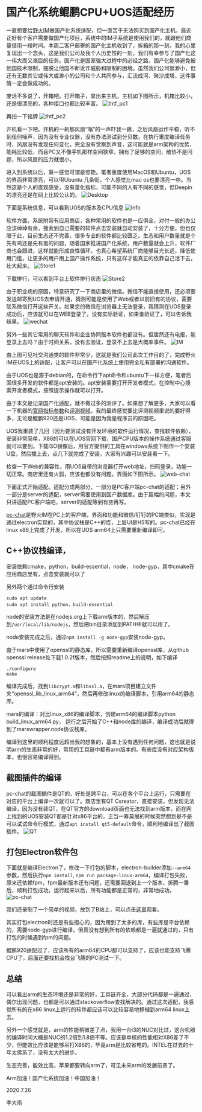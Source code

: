 # 国产化系统鲲鹏CPU+UOS适配经历
一直想要给[野火IM](https://github.com/wildfirechat)做国产化系统适配，但一直苦于无法购买到国产化主机。最近正好有个客户需要做国产化项目，系统中的IM子系统是使用我们的，就跟他们商量借用一段时间。本周二客户邮寄的国产化主机收到了，拆箱的那一刻，我的心里复现出一个念头，这是我们公司及我个人历史性的一刻，我们有幸参与了国产化这一伟大而又艰巨的任务。国产化是国家强大过程中的必经之路，国产化能够避免被他国技术限制，摆脱让他国不断讹诈威胁和限制的困境。虽然我们公司很渺小，但还有无数其它或伟大或渺小的公司和个人共同参与，汇流成河、聚沙成塔，这件事情一定会做成功的。

废话不多说了，开箱吧。打开箱子，拿出来主机，主机如下图所示，机箱比较小，还是很漂亮的，各种接口也都比较丰富。
![thtf_pc1](http://static.wildfirechat.cn/uos_11_thtf_pc.png)

再拍一下铭牌
![thtf_pc2](http://static.wildfirechat.cn/uos_12_thtf_pc.png)

开机看一下吧。开机的一刹那风扇“嗡”的一声吓我一跳，之后风扇运作平稳，听不到任何噪声，因为没有专业仪器，没有办法测试到分贝数。在执行重度编译任务时，风扇没有发现任何变化，完全没有觉察到声音，这可能就是arm架构的优势，能耗比较低，而且PC又不像手机那样空间狭窄，拥有了足够的空间，散热不是问题，所以风扇的压力就很小。

进入到系统以后，第一感觉可谓是惊艳。笔者重度使用MacOS和Ubuntu，UOS的界面非常漂亮，可以甩Ubuntu 几条街，个人感觉比mac os也要漂亮一些。当然这是个人的直观感受，没有量化指标，可能不同的人有不同的感觉，但Deepin的漂亮还是在网上比较公认的。
![Desktop](http://static.wildfirechat.cn/uos_1_desktop.png)

下面是系统信息，可以看到UOS的版本及CPU信息
![Info](http://static.wildfirechat.cn/uos_2_info.png)

软件方面，系统附带有应用商店，各种常用的软件也是一应俱全，对付一般的办公应该绰绰有余，搜索到自己需要的软件点击安装就自动安装了，十分方便。但也仅限于此，目前生态还不完善，很多专业的软件都比较匮乏。生态和用户数量就是个先有鸡还是先有蛋的问题，随着国家推进国产化系统，用户数量就会上升，软件厂商也会跟进，这样就能形成良性循环。也真心希望系统厂商能够目光长远，降低使用门槛，让更多的用户用上国产操作系统，只有这样才能真正的依靠自己活下去，壮大起来。
![Store1](http://static.wildfirechat.cn/uos_3_store.png)

下载排行，可以看到平台上软件排行状态
![Store2](http://static.wildfirechat.cn/uos_4_store.png)

由于职业病的原因，特意研究了一下商店里的微信。微信不能直接使用，还必须要发送邮寄到UOS去申请开通，猜测可能是使用了Web或者以前旧有的协议，需要联系微信打开这些开关。如果您的微信在浏览器上无法登录，我猜测在UOS登录成功后，应该就可以在WEB登录了。没有实际验证，如果谁验证了，可以告诉我结果。
![wechat](http://static.wildfirechat.cn/uos_5_wechat.png)

另外一些其它常用的聊天软件和企业协同版本软件也都没有。但居然还有电报，能登录上去吗？由于时间关系，没有去验证，登录不上去是大概率事件。
![IM](http://static.wildfirechat.cn/uos_10_im.png)

由上图可见社交沟通类的软件非常少，这就是我们公司此次工作目的了，完成野火IM在UOS上的适配，让客户可以在国产化系统上使用完全私有部署的沟通软件。

由于UOS也是源于debian的，在命令行下apt命令和ubuntu下一样方便，笔者后面很多开发的软件都是apt安装的。apt安装需要打开开发者模式，在控制中心搜索开发者模式，按照提示操作就可以打开。


由于本文是记录国产化适配，就不做过多的测评了。如果想了解更多，大家可以看一下机器的[官网指标参数](https://www.tongfangpc.com/index.php/gallery-75.html)和[评测视频](https://search.bilibili.com/all?keyword=鲲鹏920)。我的最终感觉要比评测视频里说的要好得多，无论是鲲鹏920还是UOS，可能是因为我是程序员的原因吧。

UOS我重装了几回（因为要测试没有开发环境的软件运行情况，查找软件依赖），安装非常简单，X86的可以在UOS官网下载，国产CPU版本的操作系统通过客服就可以要到。下载ISO镜像后，用官方提供的工具在windows系统下制作一个安装U盘，然后插上去，点几下就完成了安装。大家有兴趣可以安装看一下。

检查一下Web的兼容性，用UOS自带的浏览器打开web地址，扫码登录，功能一切正常。商店里还有火狐，应该也都没有问题。界面如下图所示。
![web-chat](http://static.wildfirechat.cn/uos_7_web_wildfirechat.png)

下面正式开始适配。适配分成两部分，一部分是PC客户端pc-chat的适配；另外一部分是server的适配，server需要使用到国产数据库。由于篇幅的问题，本文只讲适配PC客户端吧，server的适配等到有空再写。

[pc-chat](https://github.com/wildfirechat/pc-chat)是野火IM在PC上的客户端，界面和功能和微信/钉钉的PC端类似，实现是通过electron实现的，其中协议栈是C++的库，上层UI是H5写的。pc-chat已经在linux x86上完成了开发，所以在UOS arm64上只需要重新编译即可。

## C++协议栈编译，
安装依赖cmake，python，build-essential，node， node-gyp，其中cmake在应用商店里有，点击安装就可以了

另外两个通过命令行安装
```
sudo apt update
sudo apt install python，build-essential
```

node的安装方法是在nodejs.org上下载arm版本的，然后解压到```/usr/local/lib/nodejs```，然后把bin目录添加到PATH中就可以用了。

node安装完成之后，通过```npm install -g node-gyp```安装node-gyp。

由于mars中使用了openssl的静态库，所以需要重新编译openssl库，从github openssl release处下载1.0.2f版本，然后按照readme上的说明，如下编译
```
./configure
make
```
编译完成后，找到```libcrypt.a```和```libssl.a```，在mars项目建立文件夹“openssl_lib_linux_arm64”，然后再修改linux的编译脚本，引用arm64的静态库。

mars的编译：对比linux_x86的编译脚本，创建arm64的编译脚本python build_linux_arm64.py， 运行之后开始了C++和node库的编译，编译成功后就得到了marswrapper.node协议栈库。

编译到这里的顺利程度远超出我的想象的，基本上没有遇到任何问题，这也就是说明arm的生态非常的好，常用的工具链中都有arm版本的。有些库没有对应架构版本，也很容易编译得到。

## 截图插件的编译
pc-chat的截图插件是QT的，好处是跨平台，可以在各个平台上运行，只需要在对应的平台上编译一次就可以了。商店里有QT Csreator，直接安装，但发现无法编译，因为没有装QT，在QT官方的download页面也无法找到arm版本，而在网上找到的UOS安装QT都是针对x86平台的，正当一筹莫展的时候突然想到是不是可以试试命令行模式，通过```apt install qt5-default```命令，顺利地编译出了截图插件。
![QT](http://static.wildfirechat.cn/uos_8_qt.png)

## 打包Electron软件包
下面就是编译Electron了，修改一下打包的脚本，electron-builder添加```--arm64```参数，然后执行```npm install```, ```npm run package-linux-arm64```，编译打包失败，原来还依赖fpm，fpm最新版本还有问题，还需要回退到上一个版本，折腾一番后，顺利打包成功。运行起来以后，所有功能都是正常的，非常地成功。
![pc-chat](http://static.wildfirechat.cn/uos_9_pc_wildfirechat.png)

我们还录制了一个简单的视频，放到了B站上，可以点击[这里](https://www.bilibili.com/video/BV14f4y1R7gd?from=search&seid=15341063283696866854)观看。

其实打包electron时还是有些担心的，因为用到了太多的库，有些库是平台依赖的，需要node-gyp进行编译，但真没有想到所有的依赖都是一遍就通过的，只有打包的时候遇到fpm的问题。

鲲鹏920适配过了，应该所有的arm64的CPU都可以支持了，应该也能支持飞腾CPU了，后面还要找机会找台飞腾的PC测试一下。

## 总结
可以看出arm的生态环境还是非常的好，工具链齐全，大部分代码都是一遍通过，偶尔出现问题，也都是可以通过stackoverflow查找解决的。通过这次适配，我感觉所有的在x86 linux上运行的软件都应该可以比较容易地移植到arm64 linux上去。

另外一个感觉就是，arm的性能稍微差了点，我用一台i3的NUC对比过，这台机器的编译时间大概是NUC的1.2倍到1.8倍不等。应该是单核的性能相对X86差了不少，但能效比应该是能够吊打X86的，毕竟arm是比较省电的。INTEL在过去的十年太佛系了，没有太大的进步。

生态完善，能效比高，苹果都要转向arm了，可见未来arm的发展前景了。

Arm加油！国产化系统加油！中国加油！


2020.7.26

李大雨
